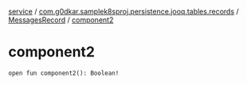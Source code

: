 [service](../../index.md) / [com.g0dkar.samplek8sproj.persistence.jooq.tables.records](../index.md) / [MessagesRecord](index.md) / [component2](./component2.md)

# component2

`open fun component2(): Boolean!`